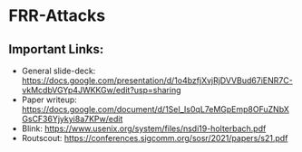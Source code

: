 # FRR-Attacks

## Important Links:

- General slide-deck: https://docs.google.com/presentation/d/1o4bzfjXvjRjDVVBud67iENR7C-vkMcdbVGYp4JWKKGw/edit?usp=sharing
- Paper writeup: https://docs.google.com/document/d/1SeI_Is0qL7eMGpEmp8OFuZNbXGsCF36Yjykyi8a7KPw/edit
- Blink: https://www.usenix.org/system/files/nsdi19-holterbach.pdf
- Routscout: https://conferences.sigcomm.org/sosr/2021/papers/s21.pdf

